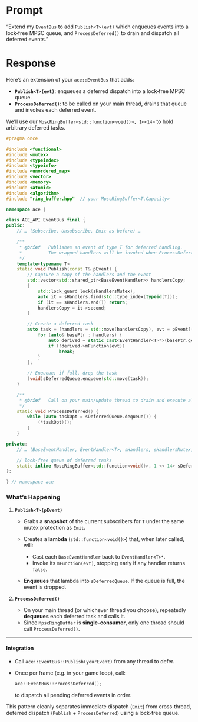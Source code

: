 # Prompt

“Extend my `EventBus` to add `Publish<T>(evt)` which enqueues events into a 
lock‑free MPSC queue, and `ProcessDeferred()` to drain and dispatch all deferred 
events.”

# Response

Here’s an extension of your `ace::EventBus` that adds:

* **`Publish<T>(evt)`**: enqueues a deferred dispatch into a lock‑free MPSC queue.
* **`ProcessDeferred()`**: to be called on your main thread, drains that queue and invokes each deferred event.

We’ll use our `MpscRingBuffer<std::function<void()>, 1<<14>` to hold arbitrary deferred tasks.

```cpp
#pragma once

#include <functional>
#include <mutex>
#include <typeindex>
#include <typeinfo>
#include <unordered_map>
#include <vector>
#include <memory>
#include <atomic>
#include <algorithm>
#include "ring_buffer.hpp"  // your MpscRingBuffer<T,Capacity>

namespace ace {

class ACE_API EventBus final {
public:
    // … (Subscribe, Unsubscribe, Emit as before) …

    /**
     * @brief   Publishes an event of type T for deferred handling.
     *          The wrapped handlers will be invoked when ProcessDeferred() is called.
     */
    template<typename T>
    static void Publish(const T& pEvent) {
        // Capture a copy of the handlers and the event
        std::vector<std::shared_ptr<BaseEventHandler>> handlersCopy;
        {
            std::lock_guard lock(sHandlersMutex);
            auto it = sHandlers.find(std::type_index(typeid(T)));
            if (it == sHandlers.end()) return;
            handlersCopy = it->second;
        }

        // Create a deferred task
        auto task = [handlers = std::move(handlersCopy), evt = pEvent]() mutable {
            for (auto& basePtr : handlers) {
                auto derived = static_cast<EventHandler<T>*>(basePtr.get());
                if (!derived->mFunction(evt))
                    break;
            }
        };

        // Enqueue; if full, drop the task
        (void)sDeferredQueue.enqueue(std::move(task));
    }

    /**
     * @brief   Call on your main/update thread to drain and execute all deferred events.
     */
    static void ProcessDeferred() {
        while (auto taskOpt = sDeferredQueue.dequeue()) {
            (*taskOpt)();
        }
    }

private:
    // … (BaseEventHandler, EventHandler<T>, sHandlers, sHandlersMutex, sNextID) …

    // lock‑free queue of deferred tasks
    static inline MpscRingBuffer<std::function<void()>, 1 << 14> sDeferredQueue;
};

} // namespace ace
```

### What’s Happening

1. **`Publish<T>(pEvent)`**

   * Grabs a **snapshot** of the current subscribers for `T` under the same mutex protection as `Emit`.
   * Creates a **lambda** (`std::function<void()>`) that, when later called, will:

     * Cast each `BaseEventHandler` back to `EventHandler<T>*`.
     * Invoke its `mFunction(evt)`, stopping early if any handler returns `false`.
   * **Enqueues** that lambda into `sDeferredQueue`. If the queue is full, the event is dropped.

2. **`ProcessDeferred()`**

   * On your main thread (or whichever thread you choose), repeatedly **dequeues** each deferred task and calls it.
   * Since `MpscRingBuffer` is **single‑consumer**, only one thread should call `ProcessDeferred()`.

---

#### Integration

* Call `ace::EventBus::Publish(yourEvent)` from any thread to defer.
* Once per frame (e.g. in your game loop), call:

  ```cpp
  ace::EventBus::ProcessDeferred();
  ```

  to dispatch all pending deferred events in order.

This pattern cleanly separates immediate dispatch (`Emit`) from cross‑thread, deferred dispatch (`Publish` + `ProcessDeferred`) using a lock‑free queue.
